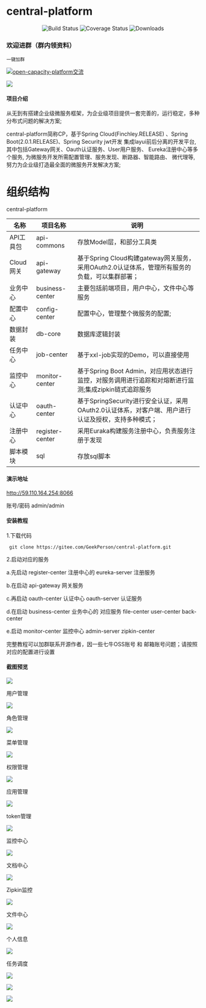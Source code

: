 # central-platform

<p align="center">
 <img src="https://img.shields.io/circleci/project/vuejs/vue/dev.svg" alt="Build Status">
  <img src="https://img.shields.io/badge/Spring%20Cloud-Finchley.RELEASE-blue.svg" alt="Coverage Status">
  <img src="https://img.shields.io/badge/Spring%20Boot-2.0.1.RELEASE-blue.svg" alt="Downloads">

</p>

### 欢迎进群（群内领资料）

`一键加群`

<a target="_blank" href="https://jq.qq.com/?_wv=1027&k=5JSjd5D"><img border="0" src="//pub.idqqimg.com/wpa/images/group.png" alt="open-capacity-platform交流" title="open-capacity-platform交流"></a>

![](https://i.imgur.com/kxpc628.png)

#### 项目介绍
从无到有搭建企业级微服务框架，为企业级项目提供一套完善的，运行稳定，多种分布式问题的解决方案;

central-platform简称CP，基于Spring Cloud(Finchley.RELEASE) 、Spring Boot(2.0.1.RELEASE)、Spring Security jwt开发
集成layui前后分离的开发平台,其中包括Gateway网关、Oauth认证服务、User用户服务、
Eureka注册中心等多个服务, 为微服务开发所需配置管理、服务发现、断路器、智能路由、
微代理等,努力为企业级打造最全面的微服务开发解决方案;




# 组织结构
central-platform

| 名称      | 项目名称            | 说明                                       |
| ------- | --------------- | ---------------------------------------- |
| API工具包  | api-commons     | 存放Model层，和部分工具类                          |
| Cloud网关 | api-gateway     | 基于Spring Cloud构建gateway网关服务，采用OAuth2.0认证体系，管理所有服务的负载，可以集群部署； |
| 业务中心    | business-center | 主要包括前端项目，用户中心，文件中心等服务                    |
| 配置中心    | config-center   | 配置中心，管理整个微服务的配置;                         |
| 数据封装    | db-core         | 数据库逻辑封装                                  |
| 任务中心    | job-center      | 基于xxl-job实现的Demo，可以直接使用                  |
| 监控中心    | monitor-center  | 基于Spring Boot Admin，对应用状态进行监控，对服务调用进行追踪和对熔断进行监测;集成zipkin链式追踪服务 |
| 认证中心    | oauth-center    | 基于SpringSecurity进行安全认证，采用OAuth2.0认证体系，对客户端、用户进行认证及授权，支持多种模式； |
| 注册中心    | register-center | 采用Euraka构建服务注册中心，负责服务注册于发现               |
| 脚本模块    | sql             | 存放sql脚本                                  |


#### 演示地址

http://59.110.164.254:8066 

账号/密码
admin/admin

#### 安装教程

1.下载代码

```
 git clone https://gitee.com/GeekPerson/central-platform.git
```

2.启动对应的服务

a.先启动 register-center 注册中心的 eureka-server 注册服务

b.在启动 api-gateway 网关服务

c.再启动 oauth-center 认证中心 oauth-server 认证服务

d.在启动 business-center 业务中心的 对应服务 file-center user-center back-center

e.启动 monitor-center 监控中心 admin-server zipkin-center



完整教程可以加群联系开源作者，因一些七牛OSS账号 和 邮箱账号问题；请按照对应的配置进行设置



#### 截图预览 

![](z-doc/images/QQ截图20180827235123.png)

用户管理

![](z-doc/images/QQ截图20180827235514.png)

角色管理

![](z-doc/images/QQ截图20180827235606.png)

菜单管理

![](z-doc/images/QQ截图20180827235658.png)

权限管理

![](z-doc/images/QQ截图20180827235729.png)

应用管理

![](z-doc/images/QQ截图20180827235806.png)

token管理

![](z-doc/images/QQ截图20180827235841.png)

监控中心

![](z-doc/images/QQ截图20180827235915.png)

文档中心

![](z-doc/images/QQ截图20180827235941.png)

Zipkin监控

![](z-doc/images/QQ截图20180828001041.png)

文件中心

![](z-doc/images/QQ截图20180828001120.png)

个人信息

![](z-doc/images/QQ截图20180828001208.png)

任务调度

![](z-doc/images/QQ截图20180901233132.png)



![](z-doc/images/QQ截图20180901233301.png)



![](z-doc/images/QQ截图20180901233320.png)
